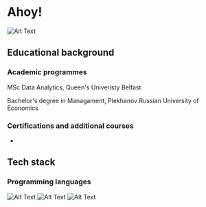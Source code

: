 # Ahoy! 
![Alt Text](https://media.giphy.com/media/a8fZR5ezrUGP7satX9/giphy.gif)

## Educational background
### Academic programmes
 MSc Data Analytics, Queen's Univeristy Belfast 
 
 Bachelor's degree in Managament, Plekhanov Russian University of Economics
### Certifications and additional courses
-
## Tech stack
### Programming languages
![Alt Text](https://img.shields.io/badge/-Python3-4B8BBE?logo=python&logoColor=white&style=flat-square)
![Alt Text](https://img.shields.io/badge/-R-276DC2?logo=r&logoColor=white&style=flat-square)
![Alt Text](https://img.shields.io/badge/-Kotlin-E24462?logo=kotlin&logoColor=white&style=flat-square)
